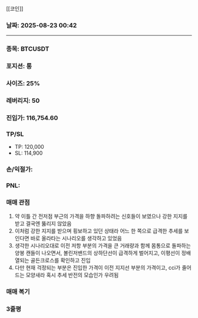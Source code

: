 [[코인]]

### 날짜:  2025-08-23 00:42

----
### 종목: BTCUSDT

### 포지션: 롱

### 사이즈: 25%

### 레버리지: 50

### 진입가: 116,754.60

### TP/SL
- TP: 120,000
- SL: 114,900

### 손/익절가:

### PNL:
### 매매 관점
1. 약 이틀 간 전저점 부근의 가격을 하향 돌파하려는 신호들이 보였으나 강한 지지를 받고 결국엔 뚫리지 않았음
2. 이처럼 강한 지지를 받으며 횡보하고 있던 상태라 어느 한 쪽으로 급격한 추세를 보인다면 바로 올라타는 시나리오를 생각하고 있었음
3. 생각한 시나리오대로 이전 저항 부분의 가격을 큰 거래량과 함께 몸통으로 돌파하는 양봉 캔들이 나오면서, 볼린저밴드의 상하단선이 급격하게 벌어지고, 이평선이 정배열되는 골든크로스를 확인하고 진입
4. 다만 현재 걱정되는 부분은 진입한 가격이 이전 지지선 부분의 가격이고, cci가 줄어드는 모양새라 혹시 추세 반전의 모습인가 우려됨

### 매매 복기

### 3줄평
